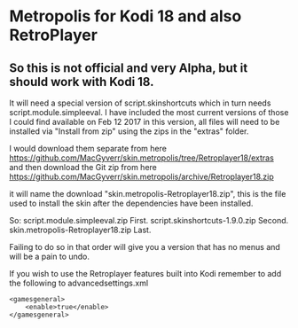 # Metropolis for Kodi 18 and also RetroPlayer

## So this is not official and very Alpha, but it should work with Kodi 18.

It will need a special version of script.skinshortcuts which in turn needs script.module.simpleeval.
I have included the most current versions of those I could find available on Feb 12 2017 in this version, 
all files will need to be installed via "Install from zip" using the zips in the "extras" folder.

I would download them separate from here https://github.com/MacGyverr/skin.metropolis/tree/Retroplayer18/extras
and then download the Git zip from here https://github.com/MacGyverr/skin.metropolis/archive/Retroplayer18.zip

it will name the download "skin.metropolis-Retroplayer18.zip", this is the file used to install the skin after
the dependencies have been installed.

So:
script.module.simpleeval.zip      First.
script.skinshortcuts-1.9.0.zip    Second.
skin.metropolis-Retroplayer18.zip Last.


Failing to do so in that order will give you a version that has no menus and will be a pain to undo.



If you wish to use the Retroplayer features built into Kodi remember to add the following to advancedsettings.xml

	<gamesgeneral>
		<enable>true</enable>
	</gamesgeneral>
